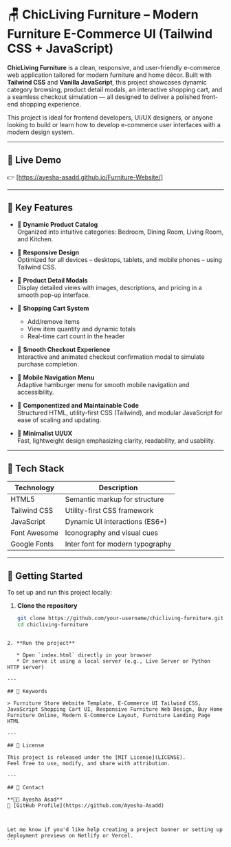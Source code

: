# 🪑 ChicLiving Furniture – Modern Furniture E-Commerce UI (Tailwind CSS + JavaScript)

**ChicLiving Furniture** is a clean, responsive, and user-friendly e-commerce web application tailored for modern furniture and home décor. Built with **Tailwind CSS** and **Vanilla JavaScript**, this project showcases dynamic category browsing, product detail modals, an interactive shopping cart, and a seamless checkout simulation — all designed to deliver a polished front-end shopping experience.

This project is ideal for frontend developers, UI/UX designers, or anyone looking to build or learn how to develop e-commerce user interfaces with a modern design system.

---

## 🚀 Live Demo  
👉 [https://ayesha-asadd.github.io/Furniture-Website/]

---

## 🔧 Key Features

- 🔹 **Dynamic Product Catalog**  
  Organized into intuitive categories: Bedroom, Dining Room, Living Room, and Kitchen.
  
- 🔹 **Responsive Design**  
  Optimized for all devices – desktops, tablets, and mobile phones – using Tailwind CSS.

- 🔹 **Product Detail Modals**  
  Display detailed views with images, descriptions, and pricing in a smooth pop-up interface.

- 🔹 **Shopping Cart System**  
  - Add/remove items
  - View item quantity and dynamic totals
  - Real-time cart count in the header

- 🔹 **Smooth Checkout Experience**  
  Interactive and animated checkout confirmation modal to simulate purchase completion.

- 🔹 **Mobile Navigation Menu**  
  Adaptive hamburger menu for smooth mobile navigation and accessibility.

- 🔹 **Componentized and Maintainable Code**  
  Structured HTML, utility-first CSS (Tailwind), and modular JavaScript for ease of scaling and updating.

- 🔹 **Minimalist UI/UX**  
  Fast, lightweight design emphasizing clarity, readability, and usability.

---

## 🧱 Tech Stack

| Technology    | Description                              |
|---------------|------------------------------------------|
| HTML5         | Semantic markup for structure            |
| Tailwind CSS  | Utility-first CSS framework              |
| JavaScript    | Dynamic UI interactions (ES6+)           |
| Font Awesome  | Iconography and visual cues              |
| Google Fonts  | Inter font for modern typography         |

---

## 📂 Getting Started

To set up and run this project locally:

1. **Clone the repository**
   ```bash
   git clone https://github.com/your-username/chicliving-furniture.git
   cd chicliving-furniture
````

2. **Run the project**

   * Open `index.html` directly in your browser
   * Or serve it using a local server (e.g., Live Server or Python HTTP server)

---

## 🎯 Keywords

> Furniture Store Website Template, E-Commerce UI Tailwind CSS, JavaScript Shopping Cart UI, Responsive Furniture Web Design, Buy Home Furniture Online, Modern E-Commerce Layout, Furniture Landing Page HTML

---

## 📜 License

This project is released under the [MIT License](LICENSE).
Feel free to use, modify, and share with attribution.

---

## 📧 Contact

**👩‍💻 Ayesha Asad**
🔗 [GitHub Profile](https://github.com/Ayesha-Asadd)



Let me know if you'd like help creating a project banner or setting up deployment previews on Netlify or Vercel.
```
